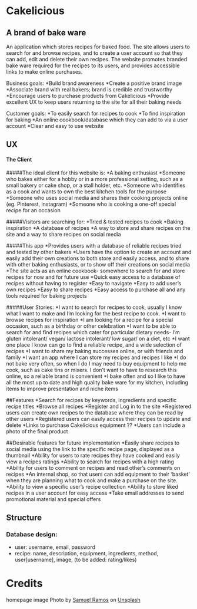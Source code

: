 # Cakelicious
## A brand of bake ware

An application which stores recipes for baked food.
The site allows users to search for and browse recipes, and  to create a user account so that they can add, edit and delete their own recipes.
The website promotes branded bake ware required for the recipes to its users, and provides accessible links to make online purchases.

Business goals:
*Build brand awareness
*Create a positive brand image
*Associate brand with real bakers; brand is credible and trustworthy
*Encourage users to purchase products from Cakelicious
*Provide excellent UX to keep users returning to the site for all their baking needs

Customer goals:
*To easily search for recipes to cook
*To find inspiration for baking
*An online cookbook/database which they can add to via a user account
*Clear and easy to use website

## UX

#### The Client
#####The ideal client for this website is:
*A baking enthusiast
*Someone who bakes either for a hobby or in a more professional setting, such as a small bakery or cake shop, or a stall holder, etc.
*Someone who identifies as a cook and wants to own the best kitchen tools for the purpose
*Someone who uses social media and shares their cooking projects online (eg. Pinterest, instagram)
*Someone who is cooking a one-off special recipe for an occasion

#####Visitors are searching for:
*Tried & tested recipes to cook
*Baking inspiration
*A database of recipes
*A way to store and share recipes on the site and a way to share recipes on social media

#####This app 
*Provides users with a database of reliable recipes tried and tested by other bakers
*Users have the option to create an account and easily add their own creations to both store and easily access, and to share with other baking enthusiasts, or to show off their creations on social media
*The site acts as an online cookbook- somewhere to search for and store recipes for now and for future use
*Quick easy access to a database of recipes without having to register
*Easy to navigate
*Easy to add user’s own recipes
*Easy to share recipes
*Easy access to purchase all and any tools required for baking projects

#####User Stories:
*I want to search for recipes to cook, usually I know what I want to make and I’m looking for the best recipe to cook.
*I want to browse recipes for inspiration
*I am looking for a recipe for a special occasion, such as a birthday or other celebration
*I want to be able to search for and find recipes which cater for particular dietary needs- I’m gluten intolerant/ vegan/ lactose intolerant/ low sugar/ on a diet, etc
*I want one place I know can go to find a reliable recipe, and a wide selection of recipes
*I want to share my baking successes online, or with friends and family
*I want an app where I can store my recipes and recipes I like
*I do not bake very often, so when I do I may need to buy equipment to help me cook, such as cake tins or mixers. I don’t want to have to research this online, so a reliable brand is convenient
*I bake often and so I like to have all the most up to date and high quality bake ware for my kitchen, including items to improve presentation and niche items

##Features
*Search for recipes by keywords, ingredients and specific recipe titles
*Browse all recipes
*Register and Log in to the site
*Registered users can create own recipes to the database where they can be read by other users
*Registered users can easily access their recipes to update and delete
*Links to purchase Cakelicious equipment
?? *Users can include a photo of the final product

##Desirable features for future implementation
*Easily share recipes to social media using the link to the specific recipe page, displayed as a thumbnail
*Ability for users to rate recipes they have cooked and easily view a recipes ratings
*Ability to search for recipes with a high rating
*Ability for users to comment on recipes and read other’s comments on recipes
*An internal shop, so that users can add equipment to their ‘basket’ when they are planning what to cook and make a purchase on the site.
*Ability to view a specific user’s recipe collection
*Ability to store liked recipes in a user account for easy access
*Take email addresses to send promotional material and special offers


## Structure

### Database design:
* user: username, email, password
* recipe: name, description, equipment, ingredients, method, user[username], image, (to be added: rating/likes)


# Credits
homepage image <span>Photo by <a href="https://unsplash.com/@idgeek?utm_source=unsplash&amp;utm_medium=referral&amp;utm_content=creditCopyText">Samuel Ramos</a> on <a href="https://unsplash.com/s/photos/cake-images-banner?utm_source=unsplash&amp;utm_medium=referral&amp;utm_content=creditCopyText">Unsplash</a></span>